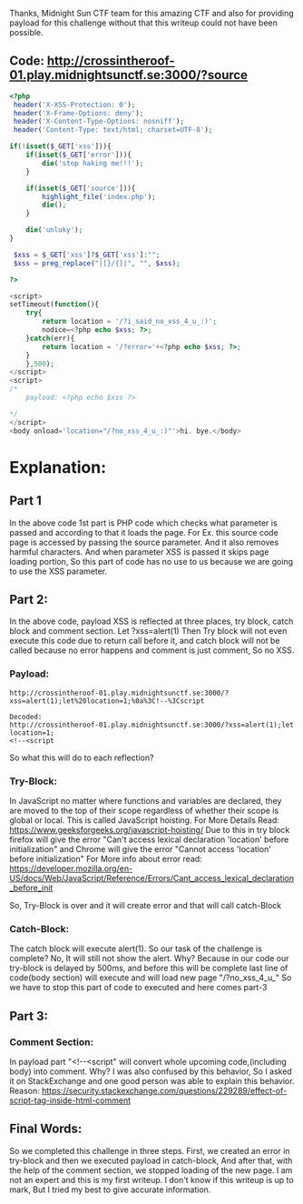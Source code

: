 Thanks, Midnight Sun CTF team for this amazing CTF and also for providing payload for this challenge without that this writeup could not have been possible.

## Code: http://crossintheroof-01.play.midnightsunctf.se:3000/?source

```php
<?php
 header('X-XSS-Protection: 0');
 header('X-Frame-Options: deny');
 header('X-Content-Type-Options: nosniff');
 header('Content-Type: text/html; charset=UTF-8');

if(!isset($_GET['xss'])){
    if(isset($_GET['error'])){
        die('stop haking me!!!');
    }

    if(isset($_GET['source'])){
        highlight_file('index.php');
        die();
    }

    die('unluky');
}

 $xss = $_GET['xss']?$_GET['xss']:"";
 $xss = preg_replace("|[}/{]|", "", $xss);

?>

<script>
setTimeout(function(){
    try{
        return location = '/?i_said_no_xss_4_u_:)';
        nodice=<?php echo $xss; ?>;
    }catch(err){
        return location = '/?error='+<?php echo $xss; ?>;
    }
    },500);
</script>
<script>
/* 
    payload: <?php echo $xss ?>

*/
</script>
<body onload='location="/?no_xss_4_u_:)"'>hi. bye.</body>
```

# Explanation: #

## Part 1
In the above code 1st part is PHP code which checks what parameter is passed and according to that it loads the page. For Ex. this source code page is accessed by passing the source parameter. And it also removes harmful characters. And when parameter XSS is passed it skips page loading portion, So this part of code has no use to us because we are going to use the XSS parameter.

## Part 2: 
In the above code, payload XSS is reflected at three places, try block, catch block and comment section.
Let ?xss=alert(1)
Then Try block will not even execute this code due to return call before it, and catch block will not be called because no error happens and comment is just comment, So no XSS.

### Payload: 

    http://crossintheroof-01.play.midnightsunctf.se:3000/?xss=alert(1);let%20location=1;%0a%3C!--%3Cscript

    Decoded:
    http://crossintheroof-01.play.midnightsunctf.se:3000/?xss=alert(1);let location=1;
    <!--<script

So what this will do to each reflection?
### Try-Block:

In JavaScript no matter where functions and variables are declared, they are moved to the top of their scope regardless of whether their scope is global or local. This is called JavaScript hoisting.
For More Details Read:
https://www.geeksforgeeks.org/javascript-hoisting/
Due to this in try block firefox will give the error "Can't access lexical declaration 'location' before initialization" and Chrome will give the error "Cannot access 'location' before initialization"
For More info about error read:
https://developer.mozilla.org/en-US/docs/Web/JavaScript/Reference/Errors/Cant_access_lexical_declaration_before_init

So, Try-Block is over and it will create error and that will call catch-Block

### Catch-Block:
The catch block will execute alert(1). So our task of the challenge is complete?
No, It will still not show the alert.
Why?
Because in our code our try-block is delayed by 500ms, and before this will be complete last line of code(body section) will execute and will load new page "/?no_xss_4_u_"
So we have to stop this part of code to executed and here comes part-3

## Part 3: 
### Comment Section:
In payload part "<!--<script" will convert whole upcoming code,(including body) into comment.
Why?
I was also confused by this behavior, So I asked it on StackExchange and one good person was able to explain this behavior.
Reason: https://security.stackexchange.com/questions/229289/effect-of-script-tag-inside-html-comment

## Final Words:
So we completed this challenge in three steps. First, we created an error in try-block and then we executed payload in catch-block, And after that, with the help of the comment section, we stopped loading of the new page.
I am not an expert and this is my first writeup. I don't know if this writeup is up to mark, But I tried my best to give accurate information.
